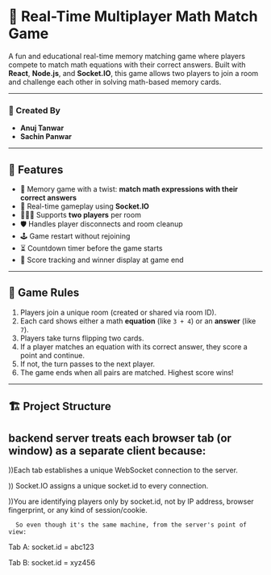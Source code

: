 # 🧠 Real-Time Multiplayer Math Match Game

A fun and educational real-time memory matching game where players compete to match math equations with their correct answers. Built with **React**, **Node.js**, and **Socket.IO**, this game allows two players to join a room and challenge each other in solving math-based memory cards.

---

### 👥 Created By

- **Anuj Tanwar**
- **Sachin Panwar**

---

## 🚀 Features

- 🧠 Memory game with a twist: **match math expressions with their correct answers**
- 🔗 Real-time gameplay using **Socket.IO**
- 🧑‍🤝‍🧑 Supports **two players** per room
- 🛡️ Handles player disconnects and room cleanup
- 🕹️ Game restart without rejoining
- ⏳ Countdown timer before the game starts
- 🎯 Score tracking and winner display at game end

---

## 🧩 Game Rules

1. Players join a unique room (created or shared via room ID).
2. Each card shows either a math **equation** (like `3 + 4`) or an **answer** (like `7`).
3. Players take turns flipping two cards.
4. If a player matches an equation with its correct answer, they score a point and continue.
5. If not, the turn passes to the next player.
6. The game ends when all pairs are matched. Highest score wins!

---

## 🏗️ Project Structure

##  backend server treats each browser tab (or window) as a separate client because:

   ))Each tab establishes a unique WebSocket connection to the server.

   )) Socket.IO assigns a unique socket.id to every connection.

   ))You are identifying players only by socket.id, not by IP address, browser fingerprint, or any kind of session/cookie.

      So even though it's the same machine, from the server's point of view:

Tab A: socket.id = abc123

Tab B: socket.id = xyz456

